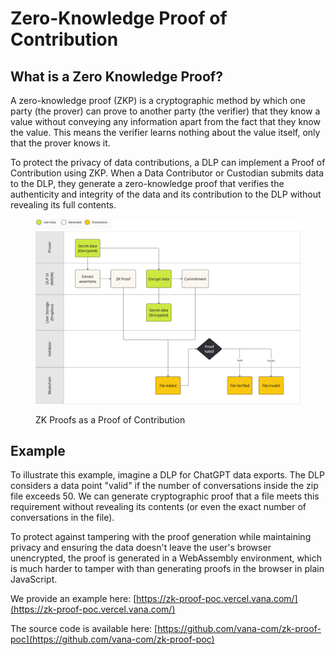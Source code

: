 # Zero-Knowledge Proof of Contribution

## What is a Zero Knowledge Proof?

A zero-knowledge proof (ZKP) is a cryptographic method by which one party (the prover) can prove to another party (the verifier) that they know a value without conveying any information apart from the fact that they know the value. This means the verifier learns nothing about the value itself, only that the prover knows it.

To protect the privacy of data contributions, a DLP can implement a Proof of Contribution using ZKP. When a Data Contributor or Custodian submits data to the DLP, they generate a zero-knowledge proof that verifies the authenticity and integrity of the data and its contribution to the DLP without revealing its full contents.

<figure><img src="../../../.gitbook/assets/image (13).png" alt=""><figcaption><p>ZK Proofs as a Proof of Contribution</p></figcaption></figure>

## Example

To illustrate this example, imagine a DLP for ChatGPT data exports. The DLP considers a data point "valid" if the number of conversations inside the zip file exceeds 50. We can generate cryptographic proof that a file meets this requirement without revealing its contents (or even the exact number of conversations in the file).

To protect against tampering with the proof generation while maintaining privacy and ensuring the data doesn't leave the user's browser unencrypted, the proof is generated in a WebAssembly environment, which is much harder to tamper with than generating proofs in the browser in plain JavaScript.&#x20;

We provide an example here: [https://zk-proof-poc.vercel.vana.com/](https://zk-proof-poc.vercel.vana.com/)

The source code is available here: [https://github.com/vana-com/zk-proof-poc](https://github.com/vana-com/zk-proof-poc)
